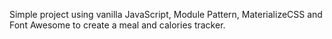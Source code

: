 Simple project using vanilla JavaScript, Module Pattern, MaterializeCSS and Font Awesome to create a meal and calories tracker. 
